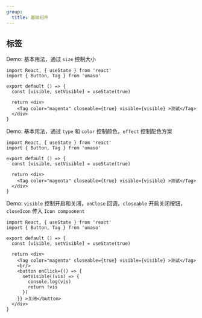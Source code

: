 ```yaml
---
group:
  title: 基础组件
---
```


## 标签

Demo: 基本用法，通过 `size` 控制大小

```tsx
import React, { useState } from 'react'
import { Button, Tag } from 'umaso'

export default () => {
  const [visible, setVisible] = useState(true)

  return <div>
    <Tag color="magenta" closeable={true} visible={visible} >测试</Tag>
  </div>
}
```

Demo: 基本用法，通过 `type` 和 `color` 控制颜色，`effect` 控制配色方案

```tsx
import React, { useState } from 'react'
import { Button, Tag } from 'umaso'

export default () => {
  const [visible, setVisible] = useState(true)

  return <div>
    <Tag color="magenta" closeable={true} visible={visible} >测试</Tag>
  </div>
}
```

Demo: `visible` 控制开启和关闭，`onClose` 回调，`closeable` 开启关闭按钮，`closeIcon` 传入 `Icon compoonent`

```tsx
import React, { useState } from 'react'
import { Button, Tag } from 'umaso'

export default () => {
  const [visible, setVisible] = useState(true)

  return <div>
    <Tag color="magenta" closeable={true} visible={visible} >测试</Tag>
    <br/>
    <button onClick={() => {
      setVisible((vis) => {
        console.log(vis)
        return !vis
      })
    }} >关闭</button>
  </div>
}

```


<API />
